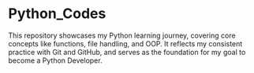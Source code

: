 # Python_Codes
This repository showcases my Python learning journey, covering core concepts like functions, file handling, and OOP. It reflects my consistent practice with Git and GitHub, and serves as the foundation for my goal to become a Python Developer.
